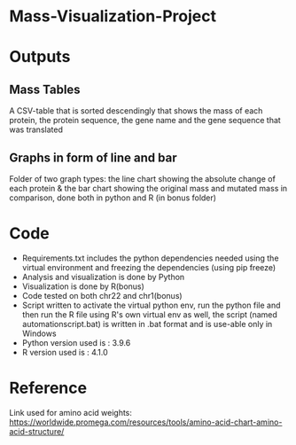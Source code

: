 # Mass-Visualization-Project

# Outputs
## Mass Tables
A CSV-table that is sorted descendingly that shows the mass of each protein, the protein sequence, the gene name and the gene sequence that was translated

## Graphs in form of line and bar
Folder of two graph types: the line chart showing the absolute change of each protein & the bar chart showing the original mass and mutated mass in comparison, done both in python and R (in bonus folder)

# Code
- Requirements.txt includes the python dependencies needed using the virtual environment and freezing the dependencies (using pip freeze)
- Analysis and visualization is done by Python
- Visualization is done by R(bonus)
- Code tested on both chr22 and chr1(bonus)
- Script written to activate the virtual python env, run the python file and then run the R file using R's own virtual env as well, the script (named automationscript.bat) is written in .bat format and is use-able only in Windows
- Python version used is : 3.9.6
- R version used is : 4.1.0

# Reference
Link used for amino acid weights: https://worldwide.promega.com/resources/tools/amino-acid-chart-amino-acid-structure/ 